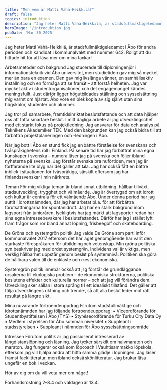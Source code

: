 ```yaml
---
title: "Men vem är Matti Vähä-Heikkilä?"
draft: false
topics: introduktion 
description: "Jag heter Matti Vähä-Heikkilä, är stadsfullmäktigeledamot i Åbo för andra perioden och kandidat i kommunalvalet med nummer 642. Roligt att du hittade hit för att läsa mer om mina tankar!"
heroImage: '/introduktion.jpg'
pubDate: 'Mar 30 2025'
---
```


Jag heter Matti Vähä-Heikkilä, är stadsfullmäktigeledamot i Åbo för andra perioden och kandidat i kommunalvalet med nummer 642. Roligt att du hittade hit för att läsa mer om mina tankar!

Arbetsmetoder och bakgrund
Jag studerade till diplomingenjör i informationsteknik vid Åbo universitet, men studietiden gav mig så mycket mer än bara en examen. Den gav mig livslånga vänner, en samhällsaktiv inställning och en förmåga att se framåt – att förstå helheten. Jag var mycket aktiv i studentorganisationer, och det engagemanget kändes meningsfullt. Just därför ligger högutbildades ställning och sysselsättning mig varmt om hjärtat. Åbo vore en blek kopia av sig självt utan sina högskolor, studenter och alumner.

Jag tror på samarbete, framtidsinriktat beslutsfattande och att data hjälper oss att fatta smartare beslut. I mitt dagliga arbete är jag utvecklingschef med ett starkt fokus på projektledning. Jag ansvarar för data och analys på Teknikens Akademiker TEK. Med den bakgrunden kan jag också bidra till att förbättra projektplaneringen och -ledningen i Åbo.

När jag bott i Åbo en stund fick jag en bättre förståelse för svenskans och tvåspråkighetens roll i Finland. På senare tid har jag förbättrat mina egna kunskaper i svenska – numera läser jag på svenska och följer ibland nyheterna på svenska. Jag förstår svenska bra nuförtiden, men jag är fortfarande lite blyg när det gäller att tala. Jag har också fått en bättre inblick i situationen för tvåspråkiga, särskilt eftersom jag har finlandssvenskar i min närkrets.

Teman
För mig viktiga teman är bland annat utbildning, hållbar tillväxt, stadsutveckling, trygghet och välmående. Jag är övertygad om att idrott och kultur är centrala för ett välmående Åbo. Under denna period har jag suttit i idrottsnämnden, där jag har arbetat bl.a. för att förbättra förutsättningarna för spontanidrott. Jag har en stark bakgrund inom lagsport från junioråren, lyckligtvis har jag märkt att lagsporter redan har sina egna intressebevakare i beslutsfattandet. Därför har jag i stället lyft fram frågor som rör bland annat löpning, frisbeegolf och skateboarding.

De Gröna och systemgrön politik
Jag valde De Gröna som parti inför kommunalvalet 2017 eftersom det här laget genomgående har varit den starkaste förespråkaren för utbildning och vetenskap. Min gröna politiska syn beskriver jag med ordet systemgrön. Individens val är viktiga, men verklig hållbarhet uppstår genom beslut på systemnivå. Politiken ska göra de hållbara valen till de enklaste och mest ekonomiska.

Systemgrön politik innebär också att jag förstår de grundläggande orsakerna till ekologiska problem – de ekonomiska strukturerna, politiska beslutens effekter och kulturella normer – och att jag vill förändra dem. Utveckling sker sällan i stora språng till ett idealiskt tillstånd. Det gäller att följa utvecklingens riktning och trender, så att alla beslut leder mot rätt resultat på längre sikt.

Mina nuvarande förtroendeuppdrag
Förutom stadsfullmäktige och idrottsnämnden har jag följande förtroendeuppdrag:
▪ Viceordförande för Studentbystiftelsen i Åbo (TYS)
▪ Styrelseordförande för Turku City Data Oy
▪ Medlem i styrelsen för Åbo sommaruniversitet
▪ Suppleant i stadsstyrelsen
▪ Suppleant i nämnden för Åbo sysselsättningsområde 

Intressen
Förutom politik är jag passionerat intresserad av långdistanslöpning och läsning. Jag tycker särskilt om halvmaraton och maraton. Jag fungerar också som löpcoach i Vauhtisammakko löpskola, eftersom jag vill hjälpa andra att hitta samma glädje i löpningen. Jag läser främst facklitteratur, men ibland också skönlitteratur. Jag brukar läsa ungefär en bok i veckan.

Hör av dig om du vill veta mer om något!

Förhandsröstning 2–8.4 och valdagen är 13.4.

